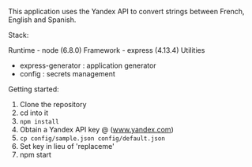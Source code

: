 This application uses the Yandex API to convert strings between French, English and Spanish.

Stack:

Runtime - node (6.8.0)
Framework - express (4.13.4)
Utilities
  - express-generator : application generator
  - config : secrets management


Getting started:

1. Clone the repository
2. cd into it
3. `npm install`
4. Obtain a Yandex API key @ (www.yandex.com)
5. `cp config/sample.json config/default.json`
6. Set key in lieu of 'replaceme'
7. npm start